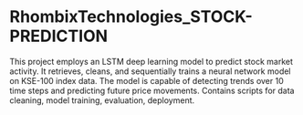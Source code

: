 # RhombixTechnologies_STOCK-PREDICTION
This project employs an LSTM deep learning model to predict stock market activity. It retrieves, cleans, and sequentially trains a neural network model on KSE-100 index data. The model is capable of detecting trends over 10 time steps and predicting future price movements. Contains scripts for data cleaning, model training, evaluation, deployment.
